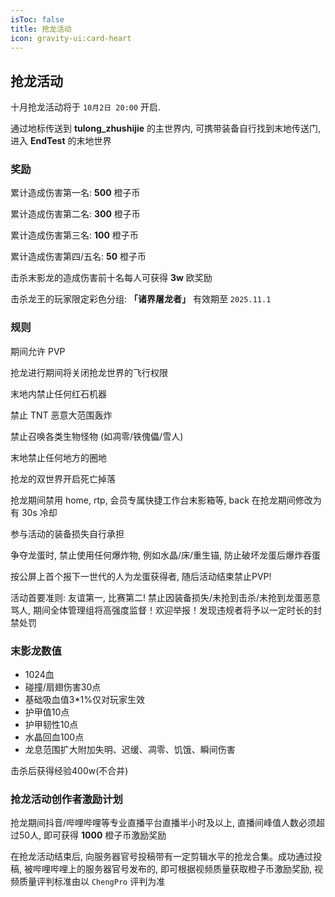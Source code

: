 ```yaml
---
isToc: false
title: 抢龙活动
icon: gravity-ui:card-heart
---
```


## 抢龙活动

十月抢龙活动将于 `10月2日 20:00` 开启.

通过地标传送到 **tulong_zhushijie** 的主世界内, 可携带装备自行找到末地传送门, 进入 **EndTest** 的末地世界

### 奖励

累计造成伤害第一名: **500** 橙子币

累计造成伤害第二名: **300** 橙子币

累计造成伤害第三名: **100** 橙子币

累计造成伤害第四/五名: **50** 橙子币

击杀末影龙的造成伤害前十名每人可获得 **3w** 欧奖励

击杀龙王的玩家限定彩色分组:  **「诸界屠龙者」** 有效期至 `2025.11.1`

### 规则

期间允许 PVP

抢龙进行期间将关闭抢龙世界的飞行权限

末地内禁止任何红石机器

禁止 TNT 恶意大范围轰炸

禁止召唤各类生物怪物 (如凋零/铁傀儡/雪人)

末地禁止任何地方的圈地

抢龙的双世界开启死亡掉落

抢龙期间禁用 home, rtp, 会员专属快捷工作台末影箱等, back 在抢龙期间修改为有 30s 冷却

参与活动的装备损失自行承担

争夺龙蛋时, 禁止使用任何爆炸物, 例如水晶/床/重生锚, 防止破坏龙蛋后爆炸吞蛋

按公屏上首个报下一世代的人为龙蛋获得者, 随后活动结束禁止PVP!

活动首要准则: 友谊第一, 比赛第二! 禁止因装备损失/未抢到击杀/未抢到龙蛋恶意骂人, 期间全体管理组将高强度监督！欢迎举报！发现违规者将予以一定时长的封禁处罚

### 末影龙数值

- 1024血
- 碰撞/扇翅伤害30点
- 基础吸血值3*1%仅对玩家生效
- 护甲值10点
- 护甲韧性10点
- 水晶回血100点
- 龙息范围扩大附加失明、迟缓、凋零、饥饿、瞬间伤害

击杀后获得经验400w(不合并)

### 抢龙活动创作者激励计划

抢龙期间抖音/哔哩哔哩等专业直播平台直播半小时及以上, 直播间峰值人数必须超过50人, 即可获得 **1000** 橙子币激励奖励

在抢龙活动结束后, 向服务器官号投稿带有一定剪辑水平的抢龙合集。成功通过投稿, 被哔哩哔哩上的服务器官号发布的, 即可根据视频质量获取橙子币激励奖励, 视频质量评判标准由以 `ChengPro` 评判为准
